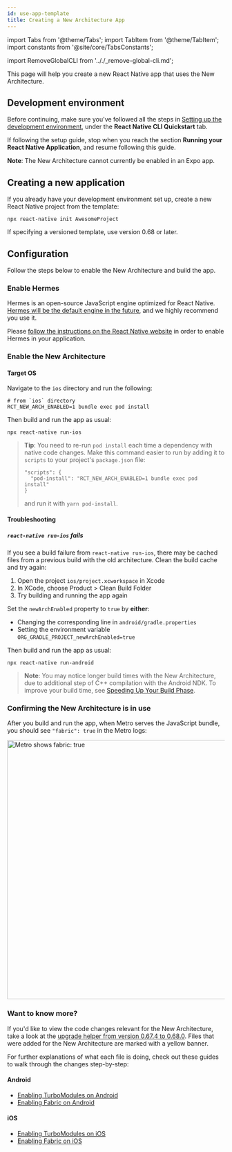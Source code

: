 ```yaml
---
id: use-app-template
title: Creating a New Architecture App
---
```


import Tabs from '@theme/Tabs'; import TabItem from '@theme/TabItem'; import constants from '@site/core/TabsConstants';

import RemoveGlobalCLI from '.././\_remove-global-cli.md';

This page will help you create a new React Native app that uses the New Architecture.

## Development environment

Before continuing, make sure you've followed all the steps in [Setting up the
development environment](getting-started.md), under the **React Native CLI
Quickstart** tab.

If following the setup guide, stop when you reach the section **Running your React Native
Application**, and resume following this guide.

**Note**: The New Architecture cannot currently be enabled in an Expo app.

## Creating a new application

<RemoveGlobalCLI />

If you already have your development environment set up, create a new React Native project from the template:

```shell
npx react-native init AwesomeProject
```

If specifying a versioned template, use version 0.68 or later.

## Configuration

Follow the steps below to enable the New Architecture and build the app.

### Enable Hermes

Hermes is an open-source JavaScript engine optimized for React Native. [Hermes will be the default engine in the future](https://github.com/reactwg/react-native-new-architecture/discussions/4), and we highly recommend you use it.

Please [follow the instructions on the React Native website](hermes.md) in order to enable Hermes in your application.

### Enable the New Architecture

#### Target OS

<Tabs groupId="platform" defaultValue={constants.defaultPlatform} values={constants.platforms} className="pill-tabs">
<TabItem value="ios">

Navigate to the `ios` directory and run the following:

```shell
# from `ios` directory
RCT_NEW_ARCH_ENABLED=1 bundle exec pod install
```

Then build and run the app as usual:

```shell
npx react-native run-ios
```

> **Tip**: You need to re-run `pod install` each time a dependency with native
> code changes. Make this command easier to run by adding it to `scripts` to your
> project's `package.json` file:
>
> ```
> "scripts": {
>   "pod-install": "RCT_NEW_ARCH_ENABLED=1 bundle exec pod install"
> }
> ```
>
> and run it with `yarn pod-install`.

#### Troubleshooting

##### `react-native run-ios` fails

If you see a build failure from `react-native run-ios`, there may be cached files from a previous build with
the old architecture. Clean the build cache and try again:

1. Open the project `ios/project.xcworkspace` in Xcode
2. In XCode, choose Product > Clean Build Folder
3. Try building and running the app again

</TabItem>
<TabItem value="android">

Set the `newArchEnabled` property to `true` by **either**:

- Changing the corresponding line in `android/gradle.properties`
- Setting the environment variable `ORG_GRADLE_PROJECT_newArchEnabled=true`

Then build and run the app as usual:

```shell
npx react-native run-android
```

> **Note**: You may notice longer build times with the New Architecture, due to
> additional step of C++ compilation with the Android NDK. To improve your build
> time, see
> [Speeding Up Your Build Phase](docs/build-speed.md).

</TabItem>
</Tabs>

### Confirming the New Architecture is in use

After you build and run the app, when Metro serves the JavaScript bundle, you
should see `"fabric": true` in the Metro logs:

<img src="/docs/assets/metro-new-arch.png" alt="Metro shows fabric: true" width="600" />

### Want to know more?

If you'd like to view the code changes relevant for the New Architecture, take a
look at the [upgrade
helper from version 0.67.4 to 0.68.0](https://react-native-community.github.io/upgrade-helper/?from=0.67.4&to=0.68.0).
Files that were added for the New Architecture are marked with a yellow banner.

For further explanations of what each file is doing, check out these guides to walk through the changes step-by-step:

#### Android

- [Enabling TurboModules on Android](new-architecture-app-modules-android.md)
- [Enabling Fabric on Android](new-architecture-app-renderer-android.md)

#### iOS

- [Enabling TurboModules on iOS](new-architecture-app-modules-ios.md)
- [Enabling Fabric on iOS](new-architecture-app-renderer-ios.md)
